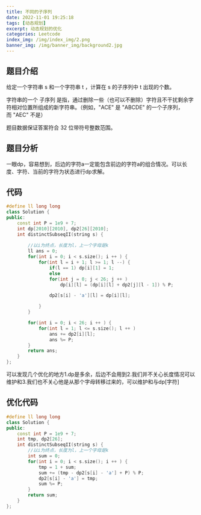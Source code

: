 ```yaml
---
title: 不同的子序列
date: 2022-11-01 19:25:18
tags: [动态规划]
excerpt: 动态规划的优化
categories: Leetcode
index_img: /img/index_img/2.png
banner_img: /img/banner_img/background2.jpg
---
```



## 题目介绍

给定一个字符串 s 和一个字符串 t ，计算在 s 的子序列中 t 出现的个数。

字符串的一个 子序列 是指，通过删除一些（也可以不删除）字符且不干扰剩余字符相对位置所组成的新字符串。（例如，"ACE" 是 "ABCDE" 的一个子序列，而 "AEC" 不是）

题目数据保证答案符合 32 位带符号整数范围。


## 题目分析

一眼dp，容易想到，后边的字符a一定能包含前边的字符a的组合情况。可以长度、字符、当前的字符为状态进行dp求解。


## 代码

```c++
#define ll long long 
class Solution {
public:
    const int P = 1e9 + 7;
    int dp[2010][2010], dp2[26][2010];
    int distinctSubseqII(string s) {
        
        //以i为终点，长度为l，上一个字母是k
        ll ans = 0;
        for(int i = 0; i < s.size(); i ++ ) {
            for(int l = i + 1; l >= 1; l --) {
                if(l == 1) dp[i][1] = 1;
                else
                for(int j = 0; j < 26; j ++ )
                    dp[i][l] = (dp[i][l] + dp2[j][l - 1]) % P;

                dp2[s[i] - 'a'][l] = dp[i][l];        

            }
        }

        for(int i = 0; i < 26; i ++ ) {
            for(int l = 1; l <= s.size(); l ++ )
                ans += dp2[i][l];
                ans %= P;
        }
        return ans;
    }
};
```

可以发现几个优化的地方1.dp是多余，后边不会用到2.我们并不关心长度情况可以维护和3.我们也不关心他是从那个字母转移过来的，可以维护和与dp[字符]

## 优化代码
``` c++ 
#define ll long long 
class Solution {
public:
    const int P = 1e9 + 7;
    int tmp, dp2[26];
    int distinctSubseqII(string s) {
        //以i为终点，长度为l，上一个字母是k
        int sum = 0;
        for(int i = 0; i < s.size(); i ++ ) {
            tmp = 1 + sum;
            sum += (tmp - dp2[s[i] - 'a'] + P) % P;
            dp2[s[i] - 'a'] = tmp;
            sum %= P;
        }
        return sum;
    }
};
```